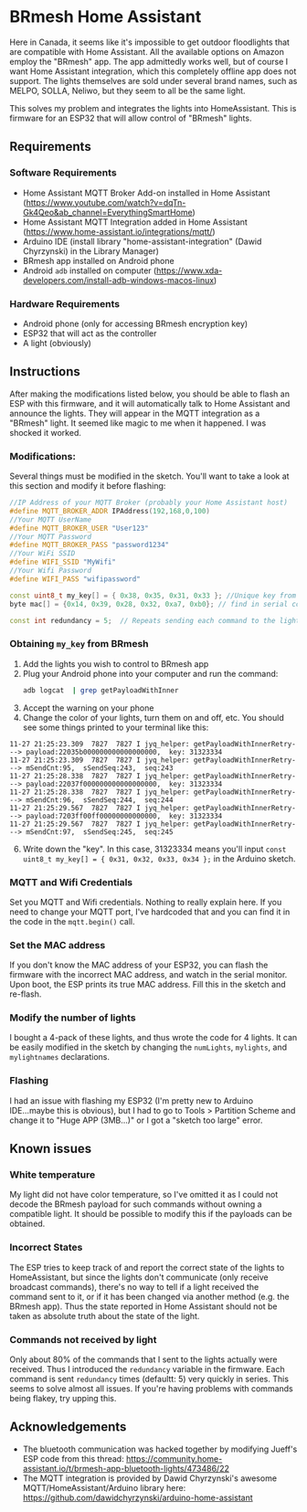 # BRmesh Home Assistant

Here in Canada, it seems like it's impossible to get outdoor floodlights that are compatible with Home Assistant. All the available options on Amazon employ the "BRmesh" app. The app admittedly works well, but of course I want Home Assistant integration, which this completely offline app does not support. The lights themselves are sold under several brand names, such as MELPO, SOLLA, Neliwo, but they seem to all be the same light.

This solves my problem and integrates the lights into HomeAssistant. This is firmware for an ESP32 that will allow control of "BRmesh" lights.

## Requirements

### Software Requirements

- Home Assistant MQTT Broker Add-on installed in Home Assistant (https://www.youtube.com/watch?v=dqTn-Gk4Qeo&ab_channel=EverythingSmartHome)
- Home Assistant MQTT Integration added in Home Assistant (https://www.home-assistant.io/integrations/mqtt/)
- Arduino IDE (install library "home-assistant-integration" (Dawid Chyrzynski) in the Library Manager)
- BRmesh app installed on Android phone
- Android `adb` installed on computer (https://www.xda-developers.com/install-adb-windows-macos-linux)

### Hardware Requirements

- Android phone (only for accessing BRmesh encryption key)
- ESP32 that will act as the controller
- A light (obviously)

## Instructions

After making the modifications listed below, you should be able to flash an ESP with this firmware, and it will automatically talk to Home Assistant and announce the lights. They will appear in the MQTT integration as a "BRmesh" light. It seemed like magic to me when it happened. I was shocked it worked.

### Modifications:

Several things must be modified in the sketch. You'll want to take a look at this section and modify it before flashing:

```cpp
//IP Address of your MQTT Broker (probably your Home Assistant host)
#define MQTT_BROKER_ADDR IPAddress(192,168,0,100)
//Your MQTT UserName
#define MQTT_BROKER_USER "User123"
//Your MQTT Password
#define MQTT_BROKER_PASS "password1234"
//Your WiFi SSID
#define WIFI_SSID "MyWifi"
//Your Wifi Password
#define WIFI_PASS "wifipassword"

const uint8_t my_key[] = { 0x38, 0x35, 0x31, 0x33 }; //Unique key from BRmesh app (found using USB debugging and adb logcat)
byte mac[] = {0x14, 0x39, 0x28, 0x32, 0xa7, 0xb0}; // find in serial console upon reset, e.g. "start ESP32 DEVICEID - AABBCCDDEEFF"  (<-that's the MAC)

const int redundancy = 5;  // Repeats sending each command to the lights this many times; BLE broadcasting was flakey
```

### Obtaining `my_key` from BRmesh

1. Add the lights you wish to control to BRmesh app
2. Plug your Android phone into your computer and run the command:
   ```bash
   adb logcat  | grep getPayloadWithInner
   ```
3. Accept the warning on your phone
4. Change the color of your lights, turn them on and off, etc. You should see some things printed to your terminal like this:

```
11-27 21:25:23.309  7827  7827 I jyq_helper: getPayloadWithInnerRetry---> payload:22035b000000000000000000,  key: 31323334
11-27 21:25:23.309  7827  7827 I jyq_helper: getPayloadWithInnerRetry---> mSendCnt:95,  sSendSeq:243,  seq:243
11-27 21:25:28.338  7827  7827 I jyq_helper: getPayloadWithInnerRetry---> payload:22037f000000000000000000,  key: 31323334
11-27 21:25:28.338  7827  7827 I jyq_helper: getPayloadWithInnerRetry---> mSendCnt:96,  sSendSeq:244,  seq:244
11-27 21:25:29.567  7827  7827 I jyq_helper: getPayloadWithInnerRetry---> payload:7203ff00ff00000000000000,  key: 31323334
11-27 21:25:29.567  7827  7827 I jyq_helper: getPayloadWithInnerRetry---> mSendCnt:97,  sSendSeq:245,  seq:245
```

6. Write down the "key". In this case, 31323334 means you'll input `const uint8_t my_key[] = { 0x31, 0x32, 0x33, 0x34 };` in the Arduino sketch.

### MQTT and Wifi Credentials

Set you MQTT and Wifi credentials. Nothing to really explain here. If you need to change your MQTT port, I've hardcoded that and you can find it in the code in the `mqtt.begin()` call.

### Set the MAC address

If you don't know the MAC address of your ESP32, you can flash the firmware with the incorrect MAC address, and watch in the serial monitor. Upon boot, the ESP prints its true MAC address. Fill this in the sketch and re-flash.

### Modify the number of lights

I bought a 4-pack of these lights, and thus wrote the code for 4 lights. It can be easily modified in the sketch by changing the `numLights`, `mylights`, and `mylightnames` declarations.

### Flashing

I had an issue with flashing my ESP32 (I'm pretty new to Arduino IDE...maybe this is obvious), but I had to go to Tools > Partition Scheme and change it to "Huge APP (3MB...)" or I got a "sketch too large" error.

## Known issues

### White temperature

My light did not have color temperature, so I've omitted it as I could not decode the BRmesh payload for such commands without owning a compatible light. It should be possible to modify this if the payloads can be obtained.

### Incorrect States

The ESP tries to keep track of and report the correct state of the lights to HomeAssistant, but since the lights don't communicate (only receive broadcast commands), there's no way to tell if a light received the command sent to it, or if it has been changed via another method (e.g. the BRmesh app). Thus the state reported in Home Assistant should not be taken as absolute truth about the state of the light.

### Commands not received by light

Only about 80% of the commands that I sent to the lights actually were received. Thus I introduced the `redundancy` variable in the firmware. Each command is sent `redundancy` times (defaultt: 5) very quickly in series. This seems to solve almost all issues. If you're having problems with commands being flakey, try upping this.

## Acknowledgements

- The bluetooth communication was hacked together by modifying Jueff's ESP code from this thread: https://community.home-assistant.io/t/brmesh-app-bluetooth-lights/473486/22
- The MQTT integration is provided by Dawid Chyrzynski's awesome MQTT/HomeAssistant/Arduino library here: https://github.com/dawidchyrzynski/arduino-home-assistant
